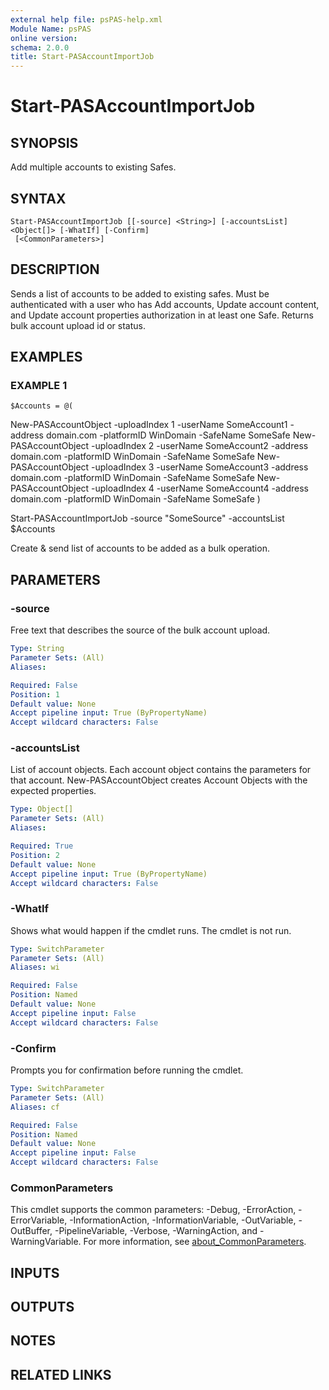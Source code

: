 ```yaml
---
external help file: psPAS-help.xml
Module Name: psPAS
online version:
schema: 2.0.0
title: Start-PASAccountImportJob
---
```


# Start-PASAccountImportJob

## SYNOPSIS
Add multiple accounts to existing Safes.

## SYNTAX

```
Start-PASAccountImportJob [[-source] <String>] [-accountsList] <Object[]> [-WhatIf] [-Confirm]
 [<CommonParameters>]
```

## DESCRIPTION
Sends a list of accounts to be added to existing safes.
Must be authenticated with a user who has Add accounts, Update account content, and Update account properties authorization in at least one Safe.
Returns bulk account upload id or status.

## EXAMPLES

### EXAMPLE 1
```
$Accounts = @(
```

New-PASAccountObject -uploadIndex 1 -userName SomeAccount1 -address domain.com -platformID WinDomain -SafeName SomeSafe
	New-PASAccountObject -uploadIndex 2 -userName SomeAccount2 -address domain.com -platformID WinDomain -SafeName SomeSafe
	New-PASAccountObject -uploadIndex 3 -userName SomeAccount3 -address domain.com -platformID WinDomain -SafeName SomeSafe
	New-PASAccountObject -uploadIndex 4 -userName SomeAccount4 -address domain.com -platformID WinDomain -SafeName SomeSafe
)

Start-PASAccountImportJob -source "SomeSource" -accountsList $Accounts

Create & send list of accounts to be added as a bulk operation.

## PARAMETERS

### -source
Free text that describes the source of the bulk account upload.

```yaml
Type: String
Parameter Sets: (All)
Aliases:

Required: False
Position: 1
Default value: None
Accept pipeline input: True (ByPropertyName)
Accept wildcard characters: False
```

### -accountsList
List of account objects.
Each account object contains the parameters for that account.
New-PASAccountObject creates Account Objects with the expected properties.

```yaml
Type: Object[]
Parameter Sets: (All)
Aliases:

Required: True
Position: 2
Default value: None
Accept pipeline input: True (ByPropertyName)
Accept wildcard characters: False
```

### -WhatIf
Shows what would happen if the cmdlet runs.
The cmdlet is not run.

```yaml
Type: SwitchParameter
Parameter Sets: (All)
Aliases: wi

Required: False
Position: Named
Default value: None
Accept pipeline input: False
Accept wildcard characters: False
```

### -Confirm
Prompts you for confirmation before running the cmdlet.

```yaml
Type: SwitchParameter
Parameter Sets: (All)
Aliases: cf

Required: False
Position: Named
Default value: None
Accept pipeline input: False
Accept wildcard characters: False
```

### CommonParameters
This cmdlet supports the common parameters: -Debug, -ErrorAction, -ErrorVariable, -InformationAction, -InformationVariable, -OutVariable, -OutBuffer, -PipelineVariable, -Verbose, -WarningAction, and -WarningVariable. For more information, see [about_CommonParameters](http://go.microsoft.com/fwlink/?LinkID=113216).

## INPUTS

## OUTPUTS

## NOTES

## RELATED LINKS
